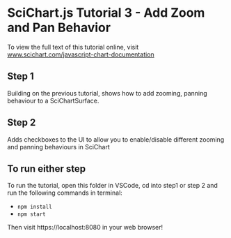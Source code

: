 # SciChart.js Tutorial 3 - Add Zoom and Pan Behavior

To view the full text of this tutorial online, visit www.scichart.com/javascript-chart-documentation 

## Step 1

Building on the previous tutorial, shows how to add zooming, panning
behaviour to a SciChartSurface.

## Step 2

Adds checkboxes to the UI to allow you to enable/disable
different zooming and panning behaviours in SciChart

## To run either step

To run the tutorial, open this folder in VSCode,
cd into step1 or step 2 and run the following commands in terminal:
* `npm install`
* `npm start`

Then visit https://localhost:8080 in your web browser! 
